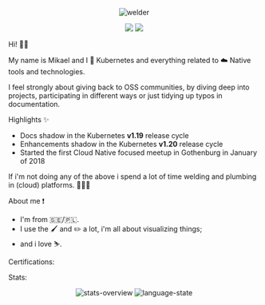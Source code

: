 <p align="center">
   <img src="https://github.com/mikejoh/mikejoh/assets/899665/09ff5ae9-a366-4e10-90bb-d0473973b835" alt="welder"/>
</p>

<p align="center">
   <img src="https://img.shields.io/badge/kubernetes-%23326ce5.svg?style=for-the-badge&logo=kubernetes&logoColor=white" />
   <img src="https://img.shields.io/badge/go-%2300ADD8.svg?style=for-the-badge&logo=go&logoColor=white" />
</p>

Hi! 👋🏻

My name is Mikael and I 💙 Kubernetes and everything related to ☁️ Native tools and technologies. 

I feel strongly about giving back to OSS communities, by diving deep into projects, participating in different ways or just tidying up typos in documentation.

Highlights ✨
  - Docs shadow in the Kubernetes **v1.19** release cycle
  - Enhancements shadow in the Kubernetes **v1.20** release cycle
  - Started the first Cloud Native focused meetup in Gothenburg in January of 2018

If i'm not doing any of the above i spend a lot of time welding and plumbing in (cloud) platforms. 👨🏻‍🏭

About me ❗️
  - I'm from :sweden:/:poland:.
  - I use the :paintbrush: and :pencil2: a lot, i'm all about visualizing things;
  - and i love :skier:.

Certifications:
<p align="center">

<!-- START_BADGES:badges-->
<!--END_BADGES:badges-->

Stats:
<p align="center">
   <img src="https://github.com/mikejoh/github-stats/blob/master/generated/overview.svg", alt="stats-overview" />
   <img src="https://github.com/mikejoh/github-stats/blob/master/generated/languages.svg", alt="language-state" />
</p>
